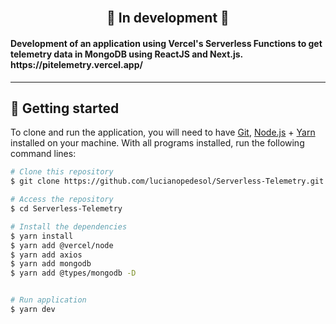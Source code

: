 <br>
<div align="center">

  ## 🚀  In development 🚀

  <h4 align="left">
    Development of an application using Vercel's Serverless Functions to get telemetry data in MongoDB using ReactJS and Next.js.
    https://pitelemetry.vercel.app/
  </h4>
   
</div>

---

## 🚀 Getting started

To clone and run the application, you will need to have [Git](https://git-scm.com), [Node.js](https://nodejs.org) + [Yarn](https://yarnpkg.com) installed on your machine. With all programs installed, run the following command lines:


```bash
# Clone this repository
$ git clone https://github.com/lucianopedesol/Serverless-Telemetry.git

# Access the repository
$ cd Serverless-Telemetry

# Install the dependencies
$ yarn install
$ yarn add @vercel/node
$ yarn add axios
$ yarn add mongodb
$ yarn add @types/mongodb -D


# Run application
$ yarn dev
```


